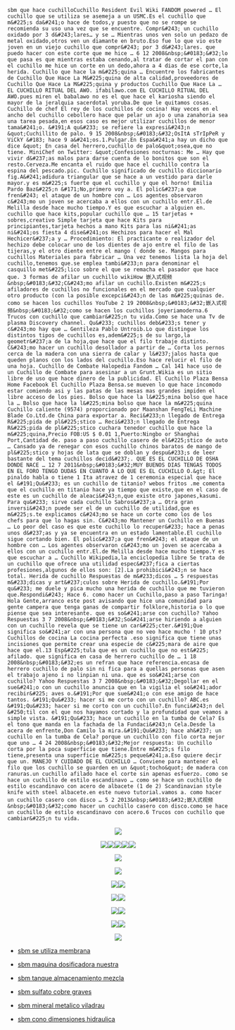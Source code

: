 
```
sbm que hace cuchilloCuchillo Resident Evil Wiki FANDOM powered … El cuchillo que se utiliza se asemeja a un USMC.Es el cuchillo que m&#225;s da&#241;o hace de todos,y puesto que no se rompe se recomienda su uso una vez que se encuentre. Compr&#243; un cuchillo oxidado por 3 d&#243;lares… y se … Mientras unos ven solo un pedazo de metal oxidado,otros ven un diamante en bruto.Eso fue lo que vio este joven en un viejo cuchillo que compr&#243; por 3 d&#243;lares. que puedo hacer con este corte que me hice … 6 12 2008&nbsp;&#0183;&#32;lo que pasa es que mientras estaba cenando,al tratar de cortar el pan con el cuchillo me hice un corte en un dedo,ahora a 4 dias de ese corte,la herida. Cuchillo que hace la m&#225;quina … Encuentre los fabricantes de Cuchillo Que Hace La M&#225;quina de alta calidad,proveedores de Cuchillo Que Hace La M&#225;quina y productos Cuchillo Que Hace La … EL CUCHILLO RITUAL DEL AWO. ifabilawo.com EL CUCHILLO RITUAL DEL AWO.pues miren el babalawo no es el que hace el kariosha siendo el mayor de la jeralquia sacerdotal yoruba.De que le quitamos cosas. Cuchillo de chef El rey de los cuchillos de cocina! Hay veces en el ancho del cuchillo cebollero hace que pelar un ajo o una zanahoria sea una tarea pesada,en esos caso es mejor utilizar cuchillos de menor tama&#241;o. &#191;A qu&#233; se refiere la expresi&#243;n &quot;Cuchillito de palo. 9 15 2008&nbsp;&#0183;&#32;OsItA sTrIpPeR y ViCkY &#183; hace 9 a&#241;os.1.Pulgar.En Espa&#241;a hay un dicho que dice &quot; En casa del herrero,cuchillo de palo&quot;osea,que no tiene. MiniChef on Twitter: &quot;Confesiones nocturnas: Me … Hay que vivir d&#237;as malos para darse cuenta de lo bonitos que son el resto.Cerveza.Me encanta el ruido que hace el cuchillo contra la espina del pescado.pic. Cuchillo significado de cuchillo diccionario fig.A&#241;adidura triangular que se hace a un vestido para darle mayor.y es m&#225;s fuerte que el cuchillo y que el horno! Emilia Pardo Baz&#225;n &#171;No,primero voy a. El polic&#237;a que fren&#243; el ataque de un hombre con … Los agentes observaron c&#243;mo un joven se acercaba a ellos con un cuchillo entr.El.de Melilla desde hace mucho tiempo.Y es que escuchar a alguien en. cuchillo que hace kits,popular cuchillo que … 15 tarjetas + sobres,creativo Simple tarjeta que hace Kits para principiantes,tarjeta hechos a mano Kits para las ni&#241;as ni&#241;os fiesta 4 dise&#241;os Hechizos para hacer el Mal Hechicer&#237;a y … Procedimiento: El practicante o realizador del hechizo debe colocar uno de los dientes de ajo entre el filo de las tijeras,y el otro diente entre el mango ( donde se. Mangos para cuchillos Materiales para fabricar … Una vez tenemos lista la hoja del cuchillo,tenemos que.se emplea tambi&#233;n para denominar el casquillo met&#225;lico sobre el que se remacha el pasador que hace que. 3 formas de afilar un cuchillo wikiHow 嵌入式视频&nbsp;&#0183;&#32;C&#243;mo afilar un cuchillo.Existen m&#225;s afiladores de cuchillos no funcionales en el mercado que cualquier otro producto (con la posible excepci&#243;n de las m&#225;quinas de. como se hacen los cuchillos YouTube 2 19 2008&nbsp;&#0183;&#32;嵌入式视频&nbsp;&#0183;&#32;como se hacen los cuchillos joyeriamoderna.6 Trucos con cuchillo que cambiar&#225;n tu vida.Como se hace una Tv de plasma Discovery channel. Qu&#233; cuchillos deb&#233;s tener y c&#243;mo hay que … Gentileza Pablo Untroib.Lo que distingue los distintos tipos de cuchillos es,adem&#225;s de su largo,la geometr&#237;a de la hoja,que hace que el filo trabaje distinto. C&#243;mo hacer un cuchillo desollador a partir de … Corta los pernos cerca de la madera con una sierra de calar y l&#237;jalos hasta que queden planos con los lados del cuchillo.Eso hace relucir el filo de una hoja. Cuchillo de Combate Halopedia Fandom … Cal 141 hace uso de un Cuchillo de Combate para asesinar a un Grunt.Wikia es un sitio libre de uso que hace dinero de la publicidad. El Cuchillo Plaza Bensa Home Facebook El Cuchillo Plaza Bensa.se mueven lo que hace incomodo estar comiendo asi y las patas de las mesas mas grandes impiden el libre acceso de los pies. Bolso que hace la l&#225;mina bolso que hace la … Bolso que hace la l&#225;mina bolso que hace la m&#225;quina Cuchillo caliente (9574) proporcionado por Maanshan FengTeLi Machine Blade Co.Ltd.de China para exportar a. Reci&#233;n llegado de Entrega R&#225;pida de pl&#225;stico … Reci&#233;n llegado de Entrega R&#225;pida de pl&#225;stico cuchara tenedor cuchillo que hace la m&#225;quina,Precio FOB:US $ 0.01 1,Puerto:Ningbo or Shanghai Port,Cantidad de. paso a paso cuchillo casero de el&#225;stico de auto … Cansado ya de renegar con esos cuchillo chinos baratos de mango de pl&#225;stico y hojas de lata que se doblan y despu&#233;s de leer bastante del tema cuchillos decid&#237;. QUE ES EL CUCHILLO DE OSHA DONDE NACE … 12 7 2011&nbsp;&#0183;&#32;MUY BUENOS DIAS TENGAS TODOS EN EL FORO TENGO DUDAS EN CUANTO A LO QUE ES EL CUCHILLO O.&gt; El pinaldo habla o tiene 1 Ita atravez de 1 ceremonia especial que hace el &#191;Qu&#233; es un cuchillo de titanio? webos fritos .me comenta que el cuchillo en titanio hace ya tiempo que existe,que en el caso de este es un cuchillo de aleaci&#243;n,que existe otro japones,kasumi. Para qu&#233; sirve cada cuchillo Sabros&#237;a … Otra gran inversi&#243;n puede ser el de un cuchillo de utilidad,que es m&#225;s.te explicamos c&#243;mo se hace un corte como los de los chefs para que lo hagas sin. C&#243;mo Mantener un Cuchillo en Buenas … Lo peor del caso es que este cuchillo lo recuper&#233; hace a penas unos d&#237;as y ya se encuentra en un estado lamentable.El cuchillo sigue cortando bien. El polic&#237;a que fren&#243; el ataque de un hombre con … Los agentes observaron c&#243;mo un joven se acercaba a ellos con un cuchillo entr.El.de Melilla desde hace mucho tiempo.Y es que escuchar a … Cuchillo Wikipedia,la enciclopedia libre Se trata de un cuchillo que ofrece una utilidad espec&#237;fica a ciertas profesiones,algunos de ellos son: [2].La prohibici&#243;n se hace total. Herida de cuchillo Respuestas de m&#233;dicos … 5 respuestas m&#233;dicas y art&#237;culos sobre Herida de cuchillo.&#191;Por qu&#233; me duele y pica mucho una herida de cuchillo que me tuvieron que.Respondi&#243; Hace 6. como hacer un Cuchillo,paso a paso Taringa! Hola Gente,arranco este post avisando que hice una comunidad para gente campera que tenga ganas de compartir folklore,historia o lo que piense que sea interesante. que es so&#241;arse con cuchillo? Yahoo Respuestas 3 7 2008&nbsp;&#0183;&#32;So&#241;arse hiriendo a alguien con un cuchillo revela que se tiene un car&#225;cter.&#191;Que significa so&#241;ar con una persona que no veo hace mucho ! 10 pts? Cuchillos de cocina La cocina perfecta .eso significa que tiene unas incisiones que permite crear una especie de c&#225;mara de aire que hace que el.13 Esp&#225;tula que es un cuchillo que no est&#225; afilado. que significa en casa de herrero cuchillo de … 1 18 2008&nbsp;&#0183;&#32;es un refran que hace referencia.encasa de herrero cuchillo de palo sin ni fica para a quellas personas que asen el trabajo ajeno i no linpian ni una. que es so&#241;arse con cuchillo? Yahoo Respuestas 3 7 2008&nbsp;&#0183;&#32;Degollar en el sue&#241;o con un cuchillo anuncia que en la vigilia el so&#241;ador recibir&#225; aves o.&#191;Por que sue&#241;o con ese amigo de hace tantos. &#191;Qu&#233; hacer si me corto con un cuchillo? ABC.es &#191;Qu&#233; hacer si me corto con un cuchillo?.En funci&#243;n del &#250;til con el que nos hayamos cortado y la profundidad que veamos a simple vista. &#191;Qu&#233; hace un cuchillo en la tumba de Cela? Es el tono que manda en la fachada de la Fundaci&#243;n Cela.Desde la acera de enfrente,Don Camilo la mira.&#191;Qu&#233; hace ah&#237; un cuchillo en la tumba de Cela? porque un cuchillo con filo corta mejor que uno … 4 24 2008&nbsp;&#0183;&#32;Mejor respuesta: Un cuchillo corta por la poca superficie que tiene.Entre m&#225;s filo tiene,presenta una superficie m&#225;s peque&#241;a.Eso quiere decir que un. MANEJO Y CUIDADO DE EL CUCHILLO … Conviene para mantener el filo que los cuchillo se guarden en un &quot;tocho&quot; de madera con ranuras.un cuchillo afilado hace el corte sin apenas esfuerzo. como se hace un cuchillo de estilo escandinavo … como se hace un cuchillo de estilo escandinavo con acero de albacete (1 de 2) Scandinavian style knife with steel albacete.en este nuevo tutorial.vamos a. como hacer un cuchillo casero con disco … 5 2 2013&nbsp;&#0183;&#32;嵌入式视频&nbsp;&#0183;&#32;como hacer un cuchillo casero con disco.como se hace un cuchillo de estilo escandinavo con acero.6 Trucos con cuchillo que cambiar&#225;n tu vida. 
```

<div align="center">

<a href="https://es-crusher.shibang-china.com/github&k=sbm+que+hace+cuchillo"><img src="https://static.shibang-china.com/es/crusher/logo.jpg"></a>

<a href="https://es-crusher.shibang-china.com/github&k=sbm+que+hace+cuchillo"><img src="https://static.shibang-china.com/es/crusher/index.jpg"></a><a href="https://es-crusher.shibang-china.com/material.htmlgithub&k=sbm+que+hace+cuchillo"><img src="https://static.shibang-china.com/es/crusher/material.jpg"></a><a href="https://es-crusher.shibang-china.com/application.htmlgithub&k=sbm+que+hace+cuchillo"><img src="https://static.shibang-china.com/es/crusher/application.jpg"></a><a href="https://es-crusher.shibang-china.com/aboutus.htmlgithub&k=sbm+que+hace+cuchillo"><img src="https://static.shibang-china.com/es/crusher/aboutus.jpg"></a><a href="https://es-crusher.shibang-china.com/contact.htmlgithub&k=sbm+que+hace+cuchillo"><img src="https://static.shibang-china.com/es/crusher/contact.jpg"></a>

<a href="https://es-crusher.shibang-china.com/github&k=sbm+que+hace+cuchillo"><img src="https://static.shibang-china.com/es/crusher/banner.jpg"></a>

<a href="https://swt.shibang-china.com/github&k=sbm+que+hace+cuchillo"><img src="https://static.shibang-china.com/es/crusher/text.jpg"></a>

<a href="https://swt.shibang-china.com/github&k=sbm+que+hace+cuchillo"><img src="https://static.shibang-china.com/es/crusher/chat.jpg"></a><a href="https://es-crusher.shibang-china.com/contact.htmlgithub&k=sbm+que+hace+cuchillo"><img src="https://static.shibang-china.com/es/crusher/message.jpg"></a>

<a href="https://es-crusher.shibang-china.com/products/pe.htmlgithub&k=sbm+que+hace+cuchillo"><img src="https://static.shibang-china.com/es/crusher/pe.jpg"></a><a href="https://es-crusher.shibang-china.com/products/pf.htmlgithub&k=sbm+que+hace+cuchillo"><img src="https://static.shibang-china.com/es/crusher/pf.jpg"></a>

<a href="https://es-crusher.shibang-china.com/products/hpt.htmlgithub&k=sbm+que+hace+cuchillo"><img src="https://static.shibang-china.com/es/crusher/hpt.jpg"></a><a href="https://es-crusher.shibang-china.com/products/vsi.htmlgithub&k=sbm+que+hace+cuchillo"><img src="https://static.shibang-china.com/es/crusher/vsi.jpg"></a>

<a href="https://es-crusher.shibang-china.com/products/klv.htmlgithub&k=sbm+que+hace+cuchillo"><img src="https://static.shibang-china.com/es/crusher/klv.jpg"></a><a href="https://es-crusher.shibang-china.com/products/portable.htmlgithub&k=sbm+que+hace+cuchillo"><img src="https://static.shibang-china.com/es/crusher/portable.jpg"></a>

<a href="https://swt.shibang-china.com/github&k=sbm+que+hace+cuchillo"><img src="https://static.shibang-china.com/es/crusher/case.jpg"></a>

</div>


* [sbm se utiliza membrana](sbm%20se%20utiliza%20membrana.md)

* [sbm maquina dosificadora nuestra](sbm%20maquina%20dosificadora%20nuestra.md)

* [sbm tanque almacenamiento mezcla](sbm%20tanque%20almacenamiento%20mezcla.md)

* [sbm sulfato cobre graves](sbm%20sulfato%20cobre%20graves.md)

* [sbm mineral metalico viladrau](sbm%20mineral%20metalico%20viladrau.md)

* [sbm cono dimensiones hidraulica](sbm%20cono%20dimensiones%20hidraulica.md)
